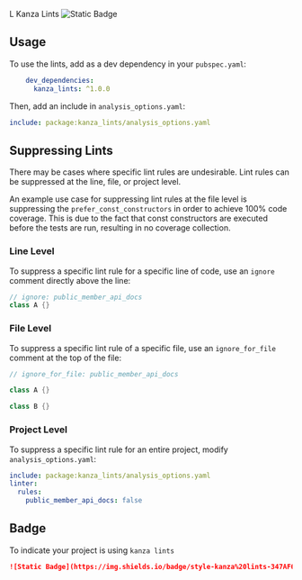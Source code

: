 L Kanza Lints
![Static Badge](https://img.shields.io/badge/style-kanza%20lints-347AF6)

## Usage
To use the lints, add as a dev dependency in your `pubspec.yaml`:

```yaml
    dev_dependencies:
      kanza_lints: ^1.0.0
```

Then, add an include in `analysis_options.yaml`:

```yaml
include: package:kanza_lints/analysis_options.yaml
```

## Suppressing Lints

There may be cases where specific lint rules are undesirable. Lint rules can be suppressed at the line, file, or project level.

An example use case for suppressing lint rules at the file level is suppressing the `prefer_const_constructors` in order to achieve 100% code coverage. This is due to the fact that const constructors are executed before the tests are run, resulting in no coverage collection.

### Line Level

To suppress a specific lint rule for a specific line of code, use an `ignore` comment directly above the line:

```dart
// ignore: public_member_api_docs
class A {}
```

### File Level

To suppress a specific lint rule of a specific file, use an `ignore_for_file` comment at the top of the file:

```dart
// ignore_for_file: public_member_api_docs

class A {}

class B {}
```

### Project Level

To suppress a specific lint rule for an entire project, modify `analysis_options.yaml`:

```yaml
include: package:kanza_lints/analysis_options.yaml
linter:
  rules:
    public_member_api_docs: false
```

## Badge

To indicate your project is using `kanza lints`

```md
![Static Badge](https://img.shields.io/badge/style-kanza%20lints-347AF6)
```
